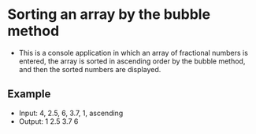 # Sorting an array by the bubble method 

* This is a console application in which an array of fractional numbers is entered, the array is sorted in ascending order by the bubble method, and then the sorted numbers are displayed. 

## Example

* Input: 4, 2.5, 6, 3.7, 1, ascending
* Output: 1 2.5 3.7 6